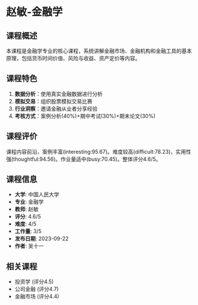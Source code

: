 # 赵敏-金融学

## 课程概述
本课程是金融学专业的核心课程，系统讲解金融市场、金融机构和金融工具的基本原理，包括货币时间价值、风险与收益、资产定价等内容。

## 课程特色
1. **数据分析**：使用真实金融数据进行分析
2. **模拟交易**：组织股票模拟交易比赛
3. **行业洞察**：邀请金融从业者分享经验
4. **考核方式**：案例分析(40%)+期中考试(30%)+期末论文(30%)

## 课程评价
课程内容前沿，案例丰富(interesting:95.67)。难度较高(difficult:78.23)，实用性强(thoughtful:94.56)。作业量适中(busy:70.45)。整体评分4.6/5。

## 课程信息
- **大学**: 中国人民大学
- **专业**: 金融学
- **教师**: 赵敏
- **评分**: 4.6/5
- **难度**: 4/5
- **工作量**: 3/5
- **发布日期**: 2023-09-22
- **作者**: 吴十一

## 相关课程
- 投资学 (评分4.5)
- 公司金融 (评分4.7)
- 金融市场 (评分4.4)